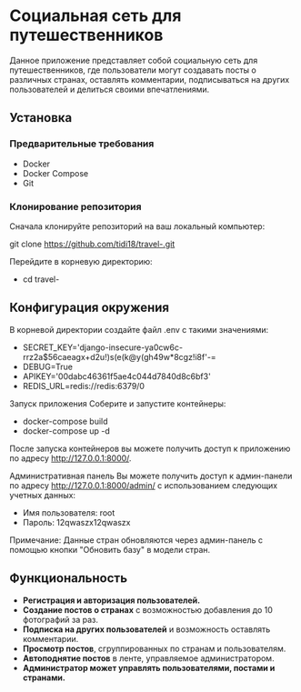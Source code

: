 # Социальная сеть для путешественников

Данное приложение представляет собой социальную сеть для путешественников, где пользователи могут создавать посты о различных странах, оставлять комментарии, подписываться на других пользователей и делиться своими впечатлениями.

## Установка

### Предварительные требования

- Docker
- Docker Compose
- Git

### Клонирование репозитория

Сначала клонируйте репозиторий на ваш локальный компьютер:

git clone https://github.com/tidi18/travel-.git

Перейдите в корневую директорию:
- cd travel-

## Конфигурация окружения

В корневой директории создайте файл .env с такими значениями:

- SECRET_KEY='django-insecure-ya0cw6c-rrz2a$56caeagx+d2u!)s(e(k@y(gh49w*8cgz!i8f'-=
- DEBUG=True
- APIKEY='00dabc46361f5ae4c044d7840d8c6bf3'
- REDIS_URL=redis://redis:6379/0

Запуск приложения
Соберите и запустите контейнеры:

- docker-compose build
- docker-compose up -d

После запуска контейнеров вы можете получить доступ к приложению по адресу http://127.0.0.1:8000/.

Административная панель
Вы можете получить доступ к админ-панели по адресу http://127.0.0.1:8000/admin/ с использованием следующих учетных данных:

- Имя пользователя: root
- Пароль: 12qwaszx12qwaszx

Примечание: Данные стран обновляются через админ-панель с помощью кнопки "Обновить базу" в модели стран.


## Функциональность

- **Регистрация и авторизация пользователей.**
- **Создание постов о странах** с возможностью добавления до 10 фотографий за раз.
- **Подписка на других пользователей** и возможность оставлять комментарии.
- **Просмотр постов**, сгруппированных по странам и пользователям.
- **Автоподнятие постов** в ленте, управляемое администратором.
- **Администратор может управлять пользователями, постами и странами.**


